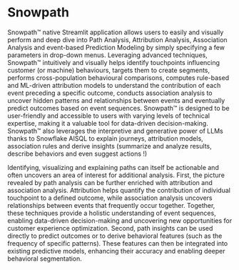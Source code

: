 # Snowpath

Snowpath™ native Streamlit application allows users to easily and visually perform and deep dive into Path Analysis, Attribution Analysis, Association Analysis and event-based Prediction Modeling by simply specifying a few parameters in drop-down menus. Leveraging advanced techniques, Snowpath™ intuitively and visually helps identify touchpoints influencing customer (or machine) behaviours, targets them to create segments, performs cross-population behavioural comparisons, computes rule-based and ML-driven attribution models to understand the contribution of each event preceding a specific outcome, conducts association analysis to uncover hidden patterns and relationships between events and eventually predict outcomes based on event sequences. Snowpath™ is designed to be user-friendly and accessible to users with varying levels of technical expertise, making it a valuable tool for data-driven decision-making. Snowpath™ also leverages the interpretive and generative power of LLMs thanks to Snowflake AISQL to explain journeys, attribution models,  association rules and derive insights (summarize and analyze results, describe behaviors and even suggest actions !)

Identifying, visualizing and explaining paths can itself be actionable and often uncovers an area of interest for additional analysis. First, the picture revealed by path analysis can be further enriched with attribution and association analysis. Attribution helps quantify the contribution of individual touchpoint to a defined outcome, while association analysis uncovers relationships between events that frequently occur together. Together, these techniques provide a holistic understanding of event sequences, enabling data-driven decision-making and uncovering new opportunities for customer experience optimization. Second, path insights can be used directly to predict outcomes or to derive behavioral features (such as the frequency of specific patterns). These features can then be integrated into existing predictive models, enhancing their accuracy and enabling deeper behavioral segmentation. 


